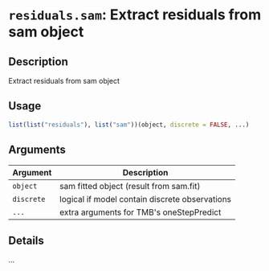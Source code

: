 # `residuals.sam`: Extract residuals from sam object

## Description


 Extract residuals from sam object


## Usage

```r
list(list("residuals"), list("sam"))(object, discrete = FALSE, ...)
```


## Arguments

Argument      |Description
------------- |----------------
```object```     |     sam fitted object (result from sam.fit)
```discrete```     |     logical if model contain discrete observations
```...```     |     extra arguments for TMB's oneStepPredict

## Details


 ...


